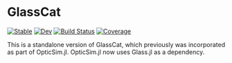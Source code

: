 # GlassCat

[![Stable](https://img.shields.io/badge/docs-stable-blue.svg)](https://rambunctiousapple.github.io/GlassCat.jl/stable)
[![Dev](https://img.shields.io/badge/docs-dev-blue.svg)](https://rambunctiousapple.github.io/GlassCat.jl/dev)
[![Build Status](https://github.com/rambunctiousapple/GlassCat.jl/actions/workflows/CI.yml/badge.svg?branch=main)](https://github.com/rambunctiousapple/GlassCat.jl/actions/workflows/CI.yml?query=branch%3Amain)
[![Coverage](https://codecov.io/gh/rambunctiousapple/GlassCat.jl/branch/main/graph/badge.svg)](https://codecov.io/gh/rambunctiousapple/GlassCat.jl)

This is a standalone version of GlassCat, which previously was incorporated as part of OpticSim.jl. OpticSim.jl now uses Glass.jl as a dependency.
